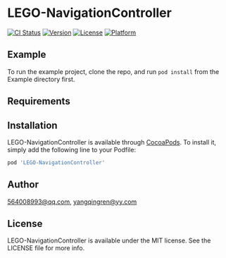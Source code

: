 # LEGO-NavigationController

[![CI Status](https://img.shields.io/travis/564008993@qq.com/LEGO-NavigationController.svg?style=flat)](https://travis-ci.org/564008993@qq.com/LEGO-NavigationController)
[![Version](https://img.shields.io/cocoapods/v/LEGO-NavigationController.svg?style=flat)](https://cocoapods.org/pods/LEGO-NavigationController)
[![License](https://img.shields.io/cocoapods/l/LEGO-NavigationController.svg?style=flat)](https://cocoapods.org/pods/LEGO-NavigationController)
[![Platform](https://img.shields.io/cocoapods/p/LEGO-NavigationController.svg?style=flat)](https://cocoapods.org/pods/LEGO-NavigationController)

## Example

To run the example project, clone the repo, and run `pod install` from the Example directory first.

## Requirements

## Installation

LEGO-NavigationController is available through [CocoaPods](https://cocoapods.org). To install
it, simply add the following line to your Podfile:

```ruby
pod 'LEGO-NavigationController'
```

## Author

564008993@qq.com, yangqingren@yy.com

## License

LEGO-NavigationController is available under the MIT license. See the LICENSE file for more info.
